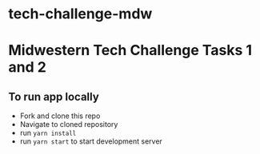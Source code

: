 # tech-challenge-mdw

# Midwestern Tech Challenge Tasks 1 and 2

## To run app locally

- Fork and clone this repo
- Navigate to cloned repository
- run `yarn install`
- run `yarn start` to start development server
